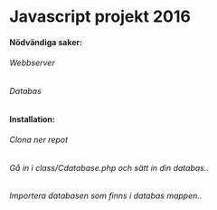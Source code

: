 # Javascript projekt 2016

#### Nödvändiga saker:
###### Webbserver
###### Databas

#### Installation:
###### Clona ner repot
###### Gå in i class/Cdatabase.php och sätt in din databas..
###### Importera databasen som finns i databas mappen..

